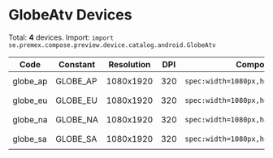 # GlobeAtv Devices

Total: **4** devices. Import: `import se.premex.compose.preview.device.catalog.android.GlobeAtv`

| Code | Constant | Resolution | DPI | Compose Spec | Preview Usage |
|------|----------|------------|-----|-------------|---------------|
| globe_ap | GLOBE_AP | 1080x1920 | 320 | `spec:width=1080px,height=1920px,dpi=320` | `@Preview(device = GlobeAtv.GLOBE_AP)` |
| globe_eu | GLOBE_EU | 1080x1920 | 320 | `spec:width=1080px,height=1920px,dpi=320` | `@Preview(device = GlobeAtv.GLOBE_EU)` |
| globe_na | GLOBE_NA | 1080x1920 | 320 | `spec:width=1080px,height=1920px,dpi=320` | `@Preview(device = GlobeAtv.GLOBE_NA)` |
| globe_sa | GLOBE_SA | 1080x1920 | 320 | `spec:width=1080px,height=1920px,dpi=320` | `@Preview(device = GlobeAtv.GLOBE_SA)` |

<!-- Generated automatically. Do not edit manually. -->
